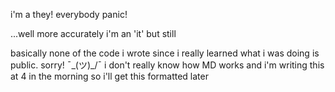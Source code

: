 i'm a they! everybody panic!

...well more accurately i'm an 'it' but still


basically none of the code i wrote since i really learned what i was doing is public. sorry! ¯\_(ツ)_/¯
i don't really know how MD works and i'm writing this at 4 in the morning so i'll get this formatted later
